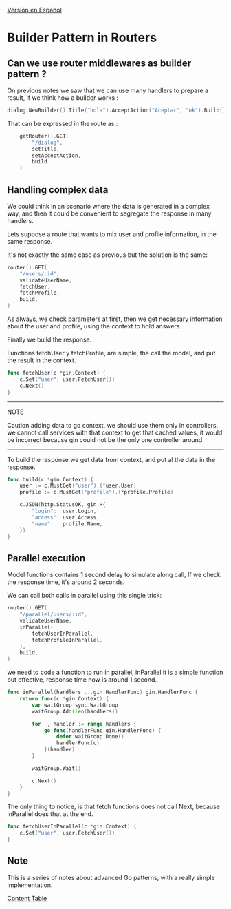 [Versión en Español](README.md)

# Builder Pattern in Routers

## Can we use router middlewares as builder pattern ?

On previous notes we saw that we can use many handlers to prepare a result, if we think how a builder works :

```go
dialog.NewBuilder().Title("hola").AcceptAction("Aceptar", "ok").Build()
```

That can be expressed in the route as :

```go
	getRouter().GET(
		"/dialog",
		setTitle,
		setAcceptAction,
		build
	)
```

## Handling complex data

We could think in an scenario where the data is generated in a complex way, and then it could be convenient to segregate the response in many handlers.

Lets suppose a route that wants to mix user and profile information, in the same response.

It's not exactly the same case as previous but the solution is the same:

```go
router().GET(
	"/users/:id",
	validateUserName,
	fetchUser,
	fetchProfile,
	build,
)
```

As always, we check parameters at first, then we get necessary information about the user and profile, using the context to hold answers.

Finally we build the response.

Functions fetchUser y fetchProfile, are simple, the call the model, and put the result in the context.

```go
func fetchUser(c *gin.Context) {
	c.Set("user", user.FetchUser())
	c.Next()
}
```

---

NOTE

Caution adding data to go context, we should use them only in controllers, we cannot call services with that context to get that cached values, it would be incorrect because gin could not be the only one controller around.

---

To build the response we get data from context, and put al the data in the response.

```go
func build(c *gin.Context) {
	user := c.MustGet("user").(*user.User)
	profile := c.MustGet("profile").(*profile.Profile)

	c.JSON(http.StatusOK, gin.H{
		"login":  user.Login,
		"access": user.Access,
		"name":   profile.Name,
	})
}
```

## Parallel execution

Model functions contains 1 second delay to simulate along call, If we check the response time, it's around 2 seconds.

We can call both calls in parallel using this single trick:

```go
router().GET(
	"/parallel/users/:id",
	validateUserName,
	inParallel(
		fetchUserInParallel,
		fetchProfileInParallel,
	),
	build,
)
```

we need to code a function to run in parallel, inParallel it is a simple function but effective, response time now is around 1 second.

```go
func inParallel(handlers ...gin.HandlerFunc) gin.HandlerFunc {
	return func(c *gin.Context) {
		var waitGroup sync.WaitGroup
		waitGroup.Add(len(handlers))

		for _, handler := range handlers {
			go func(handlerFunc gin.HandlerFunc) {
				defer waitGroup.Done()
				handlerFunc(c)
			}(handler)
		}

		waitGroup.Wait()

		c.Next()
	}
}
```

The only thing to notice, is that fetch functions does not call Next, because inParallel does that at the end.

```go
func fetchUserInParallel(c *gin.Context) {
	c.Set("user", user.FetchUser())
}
```

## Note

This is a series of notes about advanced Go patterns, with a really simple implementation.

[Content Table](../README_en.md)
